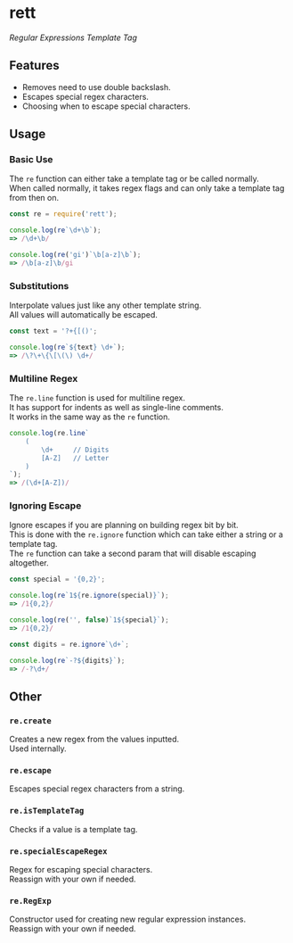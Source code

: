 # rett

*Regular Expressions Template Tag*  

## Features

- Removes need to use double backslash.
- Escapes special regex characters.
- Choosing when to escape special characters.

## Usage

### Basic Use

The `re` function can either take a template tag or be called normally.  
When called normally, it takes regex flags and can only take a template tag from then on.  

```js
const re = require('rett');

console.log(re`\d+\b`);
=> /\d+\b/

console.log(re('gi')`\b[a-z]\b`);
=> /\b[a-z]\b/gi
```

### Substitutions

Interpolate values just like any other template string.  
All values will automatically be escaped.  

```js
const text = '?+{[()';

console.log(re`${text} \d+`);
=> /\?\+\{\[\(\) \d+/
```

### Multiline Regex

The `re.line` function is used for multiline regex.  
It has support for indents as well as single-line comments.  
It works in the same way as the `re` function.  

```js
console.log(re.line`
    (
        \d+     // Digits
        [A-Z]   // Letter
    )
`);
=> /(\d+[A-Z])/
```

### Ignoring Escape

Ignore escapes if you are planning on building regex bit by bit.  
This is done with the `re.ignore` function which can take either a string or a template tag.  
The `re` function can take a second param that will disable escaping altogether.  

```js
const special = '{0,2}';

console.log(re`1${re.ignore(special)}`);
=> /1{0,2}/

console.log(re('', false)`1${special}`);
=> /1{0,2}/

const digits = re.ignore`\d+`;

console.log(re`-?${digits}`);
=> /-?\d+/
```

## Other

### `re.create`

Creates a new regex from the values inputted.  
Used internally.  

### `re.escape`

Escapes special regex characters from a string.  

### `re.isTemplateTag`

Checks if a value is a template tag.  

### `re.specialEscapeRegex`

Regex for escaping special characters.  
Reassign with your own if needed.  

### `re.RegExp`

Constructor used for creating new regular expression instances.  
Reassign with your own if needed.  
